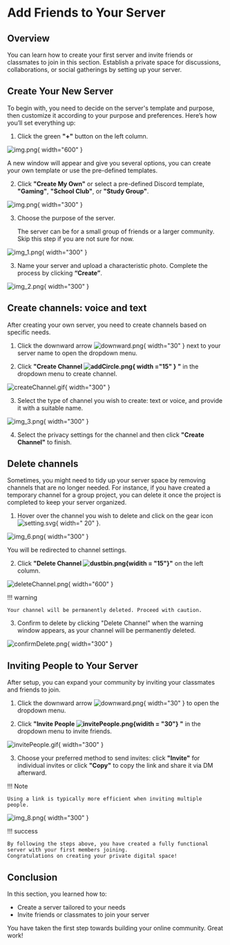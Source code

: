 # Add Friends to Your Server

## Overview

You can learn how to create your first server and invite friends or classmates to join in this section.
Establish a private space for discussions, collaborations, or social gatherings by setting up your server.

## Create Your New Server

To begin with, you need to decide on the server's template and purpose, then customize it according to your purpose and
preferences. Here’s how you’ll set everything up:

1. Click the green **"+"** button on the left column.

![img.png](pictures/createServer.png){ width="600" }

A new window will appear and give you several options, you can create your own template or use the pre-defined
templates.

2. Click **"Create My Own"** or select a pre-defined Discord template, **"Gaming"**, **"School Club"**, or **"Study
   Group"**.

![img.png](pictures/img.png){ width="300" }

3. Choose the purpose of the server.

    The server can be for a small group of friends or a larger community. Skip this step if you are not sure for now.

![img_1.png](pictures/img_1.png){ width="300" }

3. Name your server and upload a characteristic photo. Complete the process by clicking **“Create”**.

![img_2.png](pictures/img_2.png){ width="300" }

## Create channels: voice and text

After creating your own server, you need to create channels based on specific needs.

1. Click the downward arrow ![downward.png](pictures%2Fdownward.png){ width="30" } next to your server name to open the
   dropdown menu.

2. Click **"Create Channel ![addCircle.png](pictures%2FaddCircle.png){ width ="15" } "**  in the dropdown menu to create
   channel.

![createChannel.gif](pictures%2FcreateChannel.gif){ width="300" }

3. Select the type of channel you wish to create: text or voice, and provide it with a suitable name.

![img_3.png](pictures/img_3.png){ width="300" }

4. Select the privacy settings for the channel and then click  **"Create Channel"** to finish.

## Delete channels

Sometimes, you might need to tidy up your server space by removing channels that are no longer needed.
For instance, if you have created a temporary channel for a group project,
you can delete it once the project is completed to keep your server organized.

1. Hover over the channel you wish to delete and click on the gear icon
   ![setting.svg](pictures%2Fsetting.svg){ width=" 20" }.

![img_6.png](pictures/img_6.png){ width="300" }

You will be redirected to channel settings.

2. Click **"Delete Channel ![dustbin.png](pictures%2Fdustbin.png){widith = "15"}"** on the left column.

![deleteChannel.png](pictures%2FdeleteChannel.png){ width="600" }

!!! warning

    Your channel will be permanently deleted. Proceed with caution.

3. Confirm to delete by clicking "Delete Channel" when the warning window appears, as your channel will be
   permanently deleted.

![confirmDelete.png](pictures%2FconfirmDelete.png){ width="300" }

## Inviting People to Your Server

After setup, you can expand your community by inviting your classmates and friends to join.

1. Click the downward arrow ![downward.png](pictures%2Fdownward.png){ width="30" } to open the dropdown menu.

2. Click **"Invite People ![invitePeople.png](pictures%2FinvitePeople.png){widith = "30"} "** in the dropdown menu to
   invite friends.

![invitePeople.gif](pictures%2FinvitePeople.gif){ width="300" }

3. Choose your preferred method to send invites: click **"Invite"** for individual invites
   or click **"Copy"** to copy the link and share it via DM afterward.

!!! Note

    Using a link is typically more efficient when inviting multiple people.

![img_8.png](pictures/img_8.png){ width="300" }

!!! success

    By following the steps above, you have created a fully functional server with your first members joining.
    Congratulations on creating your private digital space!

## Conclusion

In this section, you learned how to:

- Create a server tailored to your needs
- Invite friends or classmates to join your server

You have taken the first step towards building your online community. Great work!